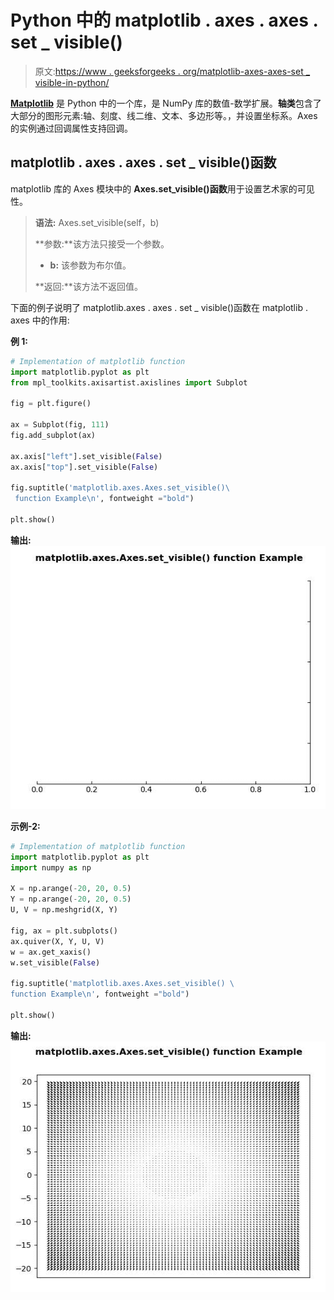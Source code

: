 # Python 中的 matplotlib . axes . axes . set _ visible()

> 原文:[https://www . geeksforgeeks . org/matplotlib-axes-axes-set _ visible-in-python/](https://www.geeksforgeeks.org/matplotlib-axes-axes-set_visible-in-python/)

**[Matplotlib](https://www.geeksforgeeks.org/python-introduction-matplotlib/)** 是 Python 中的一个库，是 NumPy 库的数值-数学扩展。**轴类**包含了大部分的图形元素:轴、刻度、线二维、文本、多边形等。，并设置坐标系。Axes 的实例通过回调属性支持回调。

## matplotlib . axes . axes . set _ visible()函数

matplotlib 库的 Axes 模块中的 **Axes.set_visible()函数**用于设置艺术家的可见性。

> **语法:** Axes.set_visible(self，b)
> 
> **参数:**该方法只接受一个参数。
> 
> *   **b:** 该参数为布尔值。
> 
> **返回:**该方法不返回值。

下面的例子说明了 matplotlib.axes . axes . set _ visible()函数在 matplotlib . axes 中的作用:

**例 1:**

```py
# Implementation of matplotlib function
import matplotlib.pyplot as plt
from mpl_toolkits.axisartist.axislines import Subplot

fig = plt.figure()

ax = Subplot(fig, 111)
fig.add_subplot(ax)

ax.axis["left"].set_visible(False)
ax.axis["top"].set_visible(False)

fig.suptitle('matplotlib.axes.Axes.set_visible()\
 function Example\n', fontweight ="bold")

plt.show()
```

**输出:**
![](img/d67e09752cccd4ddcb9e6198a8c790a9.png)

**示例-2:**

```py
# Implementation of matplotlib function
import matplotlib.pyplot as plt
import numpy as np

X = np.arange(-20, 20, 0.5)
Y = np.arange(-20, 20, 0.5)
U, V = np.meshgrid(X, Y)

fig, ax = plt.subplots()
ax.quiver(X, Y, U, V)
w = ax.get_xaxis()
w.set_visible(False)

fig.suptitle('matplotlib.axes.Axes.set_visible() \
function Example\n', fontweight ="bold")

plt.show()
```

**输出:**
![](img/9220d17174353796230e2a92a8985f0f.png)